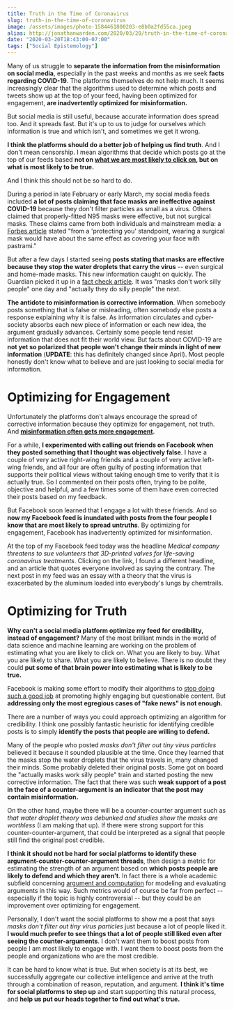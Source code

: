 ```yaml
---
title: Truth in the Time of Coronavirus
slug: truth-in-the-time-of-coronavirus
image: /assets/images/photo-1584461800203-e8b0a2fd55ca.jpeg
alias: http://jonathanwarden.com/2020/03/20/truth-in-the-time-of-coronavirus/
date: "2020-03-20T18:43:00-07:00"
tags: ["Social Epistemology"]
---
```


Many of us struggle to <strong>separate the information from the misinformation on social media</strong>, especially in the past weeks and months as we seek <strong>facts regarding COVID-19</strong>. The platforms themselves do not help much. It seems increasingly clear that the algorithms used to determine which posts and tweets show up at the top of your feed, having been optimized for engagement, <strong>are inadvertently optimized for misinformation.</strong>

But social media is still useful, because accurate information does spread too. And it spreads fast. But it's up to us to judge for ourselves which information is true and which isn't, and sometimes we get it wrong.

<strong>I think the platforms should do a better job of helping us find truth</strong>. And I don't mean censorship. I mean algorithms that decide which posts go at the top of our feeds based <strong>not on <a href="https://medium.com/@tobiasrose/the-enemy-in-our-feeds-e86511488de">what we are most likely to click on</a>, but on what is most likely to be true.</strong>

And I think this should not be so hard to do.

During a period in late February or early March, my social media feeds included  <strong>a lot of posts claiming that face masks are ineffective against COVID-19</strong> because they don't filter particles as small as a virus. Others claimed that properly-fitted N95 masks were effective, but not surgical masks. These claims came from both individuals and mainstream media: a <a href="https://www.forbes.com/sites/brucelee/2020/02/29/despite-covid-19-coronavirus-here-is-why-you-should-stop-buying-face-masks/#1874cdaa2ab8">Forbes article</a> stated "from a 'protecting you' standpoint, wearing a surgical mask would have about the same effect as covering your face with pastrami."

But after a few days I started seeing <strong>posts stating that masks are effective because they stop the water droplets that carry the virus</strong> -- even surgical and home-made masks.
This new information caught on quickly. The Guardian picked it up in a <a href="https://www.theguardian.com/world/2020/mar/18/face-mask-coronavirus-covid-19-facts-checked">fact check article</a>. It was "masks don't work silly people" one day and "actually they do silly people" the next.

<strong>The antidote to misinformation is corrective information</strong>. When somebody posts something that is false or misleading, often somebody else posts a response explaining why it is false. As information circulates and cyber-society absorbs each new piece of information or each new idea, the argument gradually advances. Certainly some people tend resist information that does not fit their world view. But facts about COVID-19 are <strong>not yet so polarized that people won't change their minds in light of new information</strong> (<strong>UPDATE</strong>: this has definitely changed since April). Most people honestly don't know what to believe and are just looking to social media for information.
<h1>Optimizing for Engagement</h1>
Unfortunately the platforms don't always encourage the spread of corrective information because they optimize for engagement, not truth. And <strong><a href="https://www.socialmediatoday.com/news/new-study-shows-that-misinformation-sees-significantly-more-engagement-than/555286/">misinformation often gets more engagement</a>.</strong>

For a while, <strong>I experimented with calling out friends on Facebook when they posted something that I thought was objectively false</strong>. I have a couple of very active right-wing friends and a couple of very active left-wing friends, and all four are often guilty of posting information that supports their political views without taking enough time to verify that it is actually true. So I commented on their posts often, trying to be polite, objective and helpful, and a few times some of them have even corrected their posts based on my feedback.

But Facebook soon learned that I engage a lot with these friends. And so <strong>now my Facebook feed is inundated with posts from the four people I know that are most likely to spread untruths</strong>. By optimizing for engagement, Facebook has inadvertently optimized for misinformation.

At the top of my Facebook feed today was the headline <em>Medical company threatens to sue volunteers that 3D-printed valves for life-saving coronavirus treatments</em>. Clicking on the link, I found a different headline, and an article that quotes everyone involved as saying the contrary. The next post in my feed was an essay with a theory that the virus is exacerbated by the aluminum loaded into everybody's lungs by chemtrails.
<h1>Optimizing for Truth</h1>
<strong>Why can't a social media platform optimize my feed for credibility, instead of engagement?</strong> Many of the most brilliant minds in the world of data science and machine learning are working on the problem of estimating what you are likely to click on. What you are likely to buy. What you are likely to share. What you are likely to believe. There is no doubt they could <strong>put some of that brain power into estimating what is likely to be true.</strong>

Facebook is making some effort to modify their algorithms to <a href="https://www.washingtonpost.com/technology/2019/04/10/how-facebook-is-trying-stop-its-own-algorithms-doing-their-job/">stop doing such a good job</a> at promoting highly engaging but questionable content. But <strong>addressing only the most egregious cases of "fake news" is not enough.</strong>

There are a number of ways you could approach optimizing an algorithm for credibility. I think one possibly fantastic heuristic for identifying credible posts is to simply <strong>identify the posts that people are willing to defend.</strong>

Many of the people who posted <em>masks don't filter out tiny virus particles</em> believed it because it sounded plausible at the time. Once they learned that the masks stop the water droplets that the virus travels in, many changed their minds. Some probably deleted their original posts. Some got on board the "actually masks work silly people" train and started posting the new corrective information. The fact that there was such <strong>weak support of a post in the face of a counter-argument is an indicator that the post may contain misinformation.</strong>

On the other hand, maybe there will be a counter-counter argument such as <em>that water droplet theory was debunked and studies show the masks are worthless</em> (I am making that up). If there were strong support for this counter-counter-argument, that could be interpreted as a signal that people still find the original post credible.

<strong>I think it should not be hard for social platforms to identify these argument-counter-counter-argument threads</strong>, then design a metric for estimating the strength of an argument based on <strong>which posts people are likely to defend and which they aren't</strong>. In fact there is a whole academic subfield concerning <a href="https://www.google.com/search?q=journal+of+computational+argumentation&amp;oq=journal+of+computational+argumentation&amp;aqs=chrome..69i57.5870j0j9&amp;sourceid=chrome&amp;ie=UTF-8">argument and computation</a> for modeling and evaluating arguments in this way. Such metrics would of course be far from perfect  -- especially if the topic is highly controversial -- but they could be an improvement over optimizing for engagement.

Personally, I don't want the social platforms to show me a post that says <em>masks don't filter out tiny virus particles</em> just because a lot of people liked it. <strong>I would much prefer to see things that a lot of people still liked even after seeing the counter-arguments</strong>. I don't want them to boost posts from people I am most likely to engage with. I want them to boost posts from the people and organizations who are the most credible.

It can be hard to know what is true. But when society is at its best, we successfully aggregate our collective intelligence and arrive at the truth through a combination of reason, reputation, and argument. <strong>I think it's time for social platforms to step up</strong> and start supporting this natural process, and <strong>help us put our heads together to find out what's true.</strong>